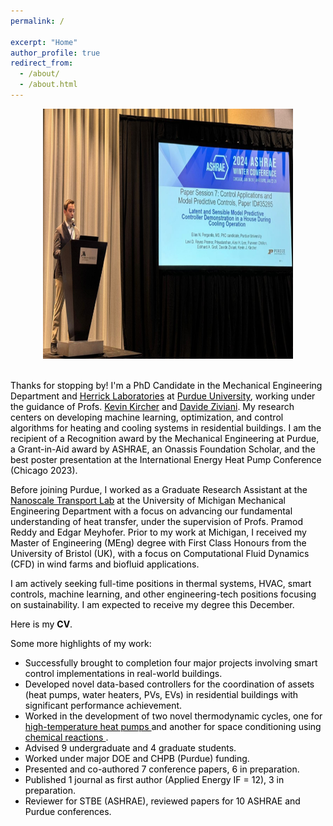 ```yaml
---
permalink: /

excerpt: "Home"
author_profile: true
redirect_from: 
  - /about/
  - /about.html
---
```


<style>
  body {
    color: black;
  }
</style>

<div style="text-align: center;">
  <img src="../images/elias-ashrae-winter-2024-768x506.png" alt="Alt Text" width="400" height="400">
</div>

<br>

Thanks for stopping by! I'm a PhD Candidate in the Mechanical Engineering Department and <a href="https://engineering.purdue.edu/Herrick" target="_blank" style="color: black; text-decoration: underline;">Herrick Laboratories</a> at <a href="https://www.purdue.edu/" target="_blank" style="color: black; text-decoration: underline;">Purdue University</a>, working under the guidance of Profs. <a href="https://kevinjkircher.com/" target="_blank" style="color: black; text-decoration: underline;">Kevin Kircher</a> and <a href="https://engineering.purdue.edu/ME/People/ptProfile?resource_id=164622" target="_blank" style="color: black; text-decoration: underline;">Davide Ziviani</a>. My research centers on developing machine learning, optimization, and control algorithms for heating and cooling systems in residential buildings. I am the recipient of a Recognition award by the Mechanical Engineering at Purdue, a Grant-in-Aid award by ASHRAE, an Onassis Foundation Scholar, and the best poster presentation at the International Energy Heat Pump Conference (Chicago 2023).

Before joining Purdue, I worked as a Graduate Research Assistant at the <a href="https://public.websites.umich.edu/~pramodr/Home.html" target="_blank" style="color: black; text-decoration: underline;">Nanoscale Transport Lab</a> at the University of Michigan Mechanical Engineering Department with a focus on advancing our fundamental understanding of heat transfer, under the supervision of Profs. Pramod Reddy and Edgar Meyhofer. Prior to my work at Michigan, I received my Master of Engineering (MEng) degree with First Class Honours from the University of Bristol (UK), with a focus on Computational Fluid Dynamics (CFD) in wind farms and biofluid applications.

I am actively seeking full-time positions in thermal systems, HVAC, smart controls, machine learning, and other engineering-tech positions focusing on sustainability. I am expected to receive my degree this December.

Here is my <b><a href="https://epergant.github.io/files/CV_Pergantis.pdf" target="_blank" style="color: black; text-decoration:none;">CV</a></b>.

Some more highlights of my work:
- Successfully brought to completion four major projects involving smart control implementations in real-world buildings.
- Developed novel data-based controllers for the coordination of assets (heat pumps, water heaters, PVs, EVs) in residential buildings with significant performance achievement.
- Worked in the development of two novel thermodynamic cycles, one for <a href="https://heatpumpingtechnologies.org/news/1/58534/" target="_blank" style="color: black; text-decoration: underline;">high-temperature heat pumps </a> and another for space conditioning using  <a href="https://www.energy.gov/eere/buildings/articles/no-vapor-compression-electrochemical-looping-heat-pump-novel-hp" target="_blank" style="color: black; text-decoration: underline;">chemical reactions </a>.
- Advised 9 undergraduate and 4 graduate students.
- Worked under major DOE and CHPB (Purdue) funding.
- Presented and co-authored 7 conference papers, 6 in preparation.
- Published 1 journal as first author (Applied Energy IF = 12), 3 in preparation. 
- Reviewer for STBE (ASHRAE), reviewed papers for 10 ASHRAE and Purdue conferences.
